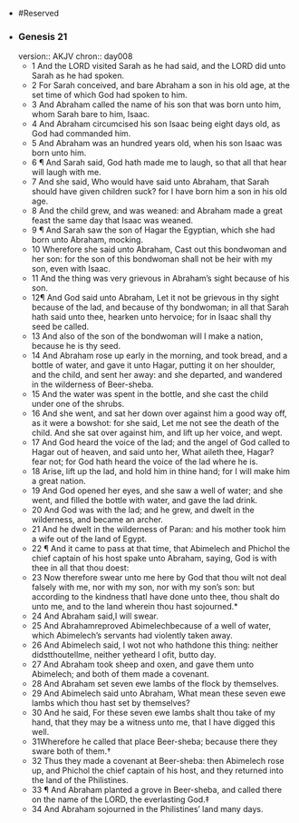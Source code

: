 - #Reserved
- ### Genesis 21
  version:: AKJV
  chron:: day008
	- 1 And the LORD visited Sarah as he had said, and the LORD did unto Sarah as he had
	  spoken.
	- 2 For Sarah conceived, and bare Abraham a son in his old age, at the set time of
	  which God had spoken to him.
	- 3 And Abraham called the name of his son that was born
	  unto him, whom Sarah bare to him, Isaac.
	- 4 And Abraham circumcised his son Isaac
	  being eight days old, as God had commanded him.
	- 5 And Abraham was an hundred
	  years old, when his son Isaac was born unto him.
	- 6 ¶ And Sarah said, God hath made me to laugh, so that all that hear will laugh with
	  me.
	- 7 And she said, Who would have said unto Abraham, that Sarah should have given
	  children suck? for I have born him a son in his old age.
	- 8 And the child grew, and was
	  weaned: and Abraham made a great feast the same day that Isaac was weaned.
	- 9 ¶ And Sarah saw the son of Hagar the Egyptian, which she had born unto Abraham,
	  mocking.
	- 10 Wherefore she said unto Abraham, Cast out this bondwoman and her son:
	  for the son of this bondwoman shall not be heir with my son, even with Isaac.
	- 11 And the
	  thing was very grievous in Abraham’s sight because of his son.
	- 12¶ And God said unto Abraham, Let it not be grievous in thy sight because of the lad,
	  and because of thy bondwoman; in all that Sarah hath said unto thee, hearken unto hervoice; for in Isaac shall thy seed be called.
	- 13 And also of the son of the bondwoman will
	  I make a nation, because he is thy seed.
	- 14 And Abraham rose up early in the morning, and took bread, and a bottle of water,
	  and gave it unto Hagar, putting it on her shoulder, and the child, and sent her away:
	  and she departed, and wandered in the wilderness of Beer-sheba.
	- 15 And the water was
	  spent in the bottle, and she cast the child under one of the shrubs.
	- 16 And she went, and
	  sat her down over against him a good way off, as it were a bowshot: for she said, Let me
	  not see the death of the child. And she sat over against him, and lift up her voice, and
	  wept.
	- 17 And God heard the voice of the lad; and the angel of God called to Hagar out
	  of heaven, and said unto her, What aileth thee, Hagar? fear not; for God hath heard the
	  voice of the lad where he is.
	- 18 Arise, lift up the lad, and hold him in thine hand; for I
	  will make him a great nation.
	- 19 And God opened her eyes, and she saw a well of water;
	  and she went, and filled the bottle with water, and gave the lad drink.
	- 20 And God was
	  with the lad; and he grew, and dwelt in the wilderness, and became an archer.
	- 21 And
	  he dwelt in the wilderness of Paran: and his mother took him a wife out of the land of
	  Egypt.
	- 22 ¶ And it came to pass at that time, that Abimelech and Phichol the chief captain
	  of his host spake unto Abraham, saying, God is with thee in all that thou doest:
	- 23 Now
	  therefore swear unto me here by God that thou wilt not deal falsely with me, nor with
	  my son, nor with my son’s son: but according to the kindness thatI have done unto thee,
	  thou shalt do unto me, and to the land wherein thou hast sojourned.*
	- 24 And Abraham
	  said,I will swear.
	- 25 And Abrahamreproved Abimelechbecause of a well of water, which
	  Abimelech’s servants had violently taken away.
	- 26 And Abimelech said, I wot not who
	  hathdone this thing: neither didstthoutellme, neither yetheard I ofit, butto day.
	- 27 And
	  Abraham took sheep and oxen, and gave them unto Abimelech; and both of them made
	  a covenant.
	- 28 And Abraham set seven ewe lambs of the flock by themselves.
	- 29 And
	  Abimelech said unto Abraham, What mean these seven ewe lambs which thou hast set
	  by themselves?
	- 30 And he said, For these seven ewe lambs shalt thou take of my hand,
	  that they may be a witness unto me, that I have digged this well.
	- 31Wherefore he called
	  that place Beer-sheba; because there they sware both of them.†
	- 32 Thus they made a
	  covenant at Beer-sheba: then Abimelech rose up, and Phichol the chief captain of his
	  host, and they returned into the land of the Philistines.
	- 33 ¶ And Abraham planted a grove in Beer-sheba, and called there on the name of the
	  LORD, the everlasting God.‡
	- 34 And Abraham sojourned in the Philistines’ land many
	  days.
